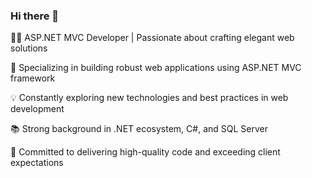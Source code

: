 ### Hi there 👋

👨‍💻 ASP.NET MVC Developer | Passionate about crafting elegant web solutions

🔧 Specializing in building robust web applications using ASP.NET MVC framework

💡 Constantly exploring new technologies and best practices in web development

📚 Strong background in .NET ecosystem, C#, and SQL Server

🚀 Committed to delivering high-quality code and exceeding client expectations
